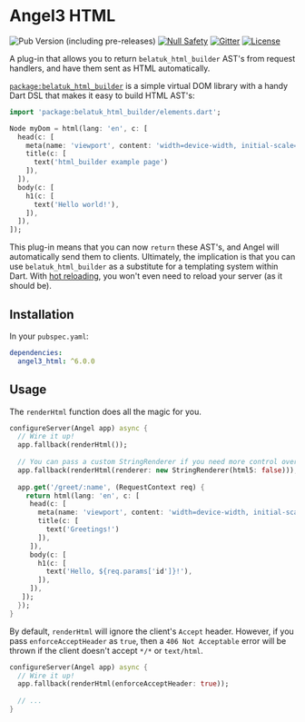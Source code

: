 # Angel3 HTML

![Pub Version (including pre-releases)](https://img.shields.io/pub/v/angel3_html?include_prereleases)
[![Null Safety](https://img.shields.io/badge/null-safety-brightgreen)](https://dart.dev/null-safety)
[![Gitter](https://img.shields.io/gitter/room/angel_dart/discussion)](https://gitter.im/angel_dart/discussion)
[![License](https://img.shields.io/github/license/dukefirehawk/angel)](https://github.com/dukefirehawk/angel/tree/master/packages/html/LICENSE)

A plug-in that allows you to return `belatuk_html_builder` AST's from request handlers, and have them sent as HTML automatically.

[`package:belatuk_html_builder`](https://pub.dev/packages/belatuk_html_builder) is a simple virtual DOM library with a handy Dart DSL that makes it easy to build HTML AST's:

```dart
import 'package:belatuk_html_builder/elements.dart';

Node myDom = html(lang: 'en', c: [
  head(c: [
    meta(name: 'viewport', content: 'width=device-width, initial-scale=1'),
    title(c: [
      text('html_builder example page')
    ]),
  ]),
  body(c: [
    h1(c: [
      text('Hello world!'),
    ]),
  ]),
]);
```

This plug-in means that you can now `return` these AST's, and Angel will automatically send them to clients. Ultimately, the implication is that you can use `belatuk_html_builder` as a substitute for a templating system within Dart. With [hot reloading](https://pub.dev/packages/angel3_hot), you won't even need to reload your server (as it should be).

## Installation

In your `pubspec.yaml`:

```yaml
dependencies:
  angel3_html: ^6.0.0
```

## Usage

The `renderHtml` function does all the magic for you.

```dart
configureServer(Angel app) async {
  // Wire it up!
  app.fallback(renderHtml());
  
  // You can pass a custom StringRenderer if you need more control over the output.
  app.fallback(renderHtml(renderer: new StringRenderer(html5: false)));
  
  app.get('/greet/:name', (RequestContext req) {
    return html(lang: 'en', c: [
     head(c: [
       meta(name: 'viewport', content: 'width=device-width, initial-scale=1'),
       title(c: [
         text('Greetings!')
       ]),
     ]),
     body(c: [
       h1(c: [
         text('Hello, ${req.params['id']}!'),
       ]),
     ]),
   ]);
  });
}
```

By default, `renderHtml` will ignore the client's `Accept` header. However, if you pass `enforceAcceptHeader` as `true`, then a `406 Not Acceptable` error will be thrown if the client doesn't accept `*/*` or `text/html`.

```dart
configureServer(Angel app) async {
  // Wire it up!
  app.fallback(renderHtml(enforceAcceptHeader: true));
  
  // ...
}
```
